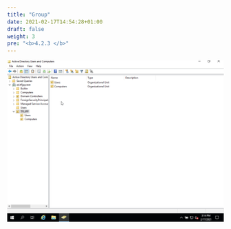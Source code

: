 ```yaml
---
title: "Group"
date: 2021-02-17T14:54:28+01:00
draft: false
weight: 3
pre: "<b>4.2.3 </b>"
---
```


![](create_group_and_add_user.gif)